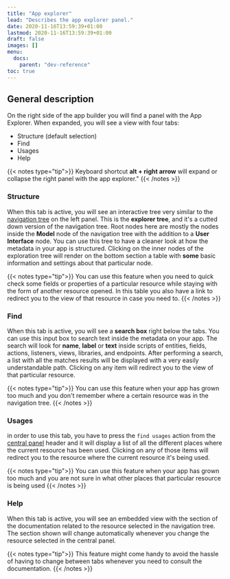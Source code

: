 ```yaml
---
title: "App explorer"
lead: "Describes the app explorer panel."
date: 2020-11-16T13:59:39+01:00
lastmod: 2020-11-16T13:59:39+01:00
draft: false
images: []
menu:
  docs:
    parent: "dev-reference"
toc: true
---
```

## General description
On the right side of the app builder you will find a panel with the App Explorer. When expanded, you will see a view with four tabs: 

- Structure (default selection)
- Find
- Usages
- Help

{{< notes type="tip">}}
Keyboard shortcut <b>alt + right arrow</b> will expand or collapse the right panel with the app explorer."
{{< /notes >}}

### Structure
When this tab is active, you will see an interactive tree very similar to the [navigation tree]({{site.baseurl}}/app-development-metadata-management-metadata-editor-app-resources.html#navigation-tree) on the left panel. This is the **explorer tree**, and it's a cutted down version of the navigation tree. Root nodes here are mostly the nodes inside the **Model** node of the navigation tree with the addition to a **User Interface** node. You can use this tree to have a cleaner look at how the metadata in your app is structured.
Clicking on the inner nodes of the exploration tree will render on the bottom section a table with **some** basic information and settings about that particular node.


{{< notes type="tip">}}
You can use this feature when you need to quick check some fields or properties of a particular resource while staying with the form of another resource opened. In this table you also have a link to redirect you to the view of that resource in case you need to.
{{< /notes >}}


### Find
When this tab is active, you will see a **search box** right below the tabs. You can use this input box to search text inside the metadata on your app. The search will look for **name**, **label** or **text** inside scripts of entities, fields, actions, listeners, views, libraries, and endpoints. After performing a search, a list with all the matches results will be displayed with a very easily understandable path. Clicking on any item will redirect you to the view of that particular resource.


{{< notes type="tip">}}
You can use this feature when your app has grown too much and you don't remember where a certain resource was in the navigation tree.
{{< /notes >}}

### Usages
in order to use this tab, you have to press the `find usages` action from the [central panel]({{site.baseurl}}/app-development-metadata-management-metadata-editor-metadata-edition.html#central-panel-view) header and it will display a list of all the different places where the current resource has been used. Clicking on any of those items will redirect you to the resource where the current resource it's being used.

{{< notes type="tip">}}
You can use this feature when your app has grown too much and you are not sure in what other places that particular resource is being used
{{< /notes >}}

### Help
When this tab is active, you will see an embedded view with the section of the documentation related to the resource selected in the navigation tree. The section shown will change automatically whenever you change the resource selected in the central panel.

{{< notes type="tip">}}
This feature might come handy to avoid the hassle of having to change between tabs whenever you need to consult the documentation.
{{< /notes >}}
